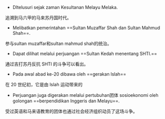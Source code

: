 - DItelusuri sejak zaman Kesultanan Melayu Melaka.

追溯到马六甲的马来苏丹国时代。

- Melibatkan pemerintahan ==Sultan Muzaffar Shah dan Sultan Mahmud Shah==.

参与sultan muzaffar和sultan mahmud shah的统治。

- Dapat dilihat melalui perjuangan ==Sultan Kedah menentang SHTI.==

通过吉打苏丹反抗 SHTI 的斗争可以看出。

- Pada awal abad ke-20 dibawa oleh ==gerakan lslah== 

在 20 世纪初，它是由 lslah 运动带来的

- Perjuangan juga digerakan melalui pertubuhan团体 sosioekonomi oleh golongan ==berpendidikan Inggeris dan Melayu==.

受过英语和马来语教育的团体也通过社会经济组织动员了这场斗争。

